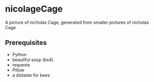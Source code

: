 # nicolageCage
A picture of nicholas Cage, generated from smaller pictures of nicholas Cage

## Prerequisites 

+ Python
+ beautiful soup (bs4)
+ requests
+ Pillow
+ a distaste for bees
